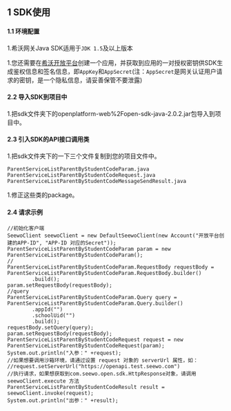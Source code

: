 ## 1 SDK使用

#### 1.1 环境配置

1.希沃网关Java SDK适用于`JDK 1.5`及以上版本

1.您还需要在[希沃开放平台](http://open.seewo.com/#/console)创建一个应用，并获取到应用的一对授权密钥供SDK生成鉴权信息和签名信息，即`AppKey`和`AppSecret`(注：`AppSecret`是网关认证用户请求的密钥，是一个隐私信息，请妥善保管不要泄露)

#### 2.2 导入SDK到项目中

1.把sdk文件夹下的openplatform-web%2Fopen-sdk-java-2.0.2.jar包导入到项目中。

#### 2.3 引入SDK的API接口调用类

1.把sdk文件夹下的一下三个文件复制到您的项目文件中。

```
ParentServiceListParentByStudentCodeParam.java
ParentServiceListParentByStudentCodeRequest.java
ParentServiceListParentByStudentCodeMessageSendResult.java
```

1.修正这些类的package。

#### 2.4 请求示例

```
//初始化客户端
SeewoClient seewoClient = new DefaultSeewoClient(new Account("开放平台创建的APP-ID", "APP-ID 对应的Secret"));
ParentServiceListParentByStudentCodeParam param = new ParentServiceListParentByStudentCodeParam();
//
ParentServiceListParentByStudentCodeParam.RequestBody requestBody = ParentServiceListParentByStudentCodeParam.RequestBody.builder()
        .build();
param.setRequestBody(requestBody);
//query
ParentServiceListParentByStudentCodeParam.Query query = ParentServiceListParentByStudentCodeParam.Query.builder()
        .appId("")
        .schoolUid("")
        .build();
requestBody.setQuery(query);
param.setRequestBody(requestBody);
ParentServiceListParentByStudentCodeRequest request = new ParentServiceListParentByStudentCodeRequest(param);
System.out.println("入参：" +request);
//如果想要调用沙箱环境，请通过设置 request 对象的 serverUrl 属性，如：
//request.setServerUrl("https://openapi.test.seewo.com")
//执行请求，如果想获取到com.seewo.open.sdk.HttpResponse对象，请调用 seewoClient.execute 方法
ParentServiceListParentByStudentCodeResult result = seewoClient.invoke(request);
System.out.println("出参：" +result);
```